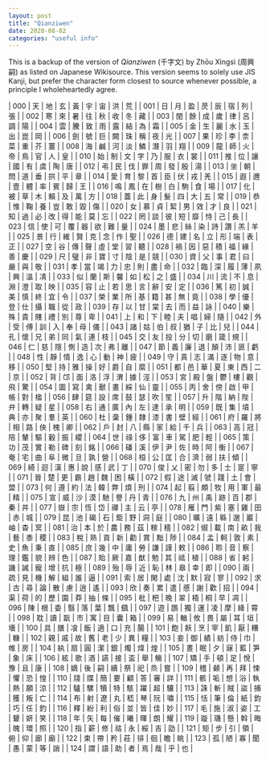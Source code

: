 ```yaml
---
layout: post
title: "Qianziwen"
date: 2020-08-02
categories: "useful info"
---
```


This is a backup of the version of *Qianziwen* (千字文) by Zhōu Xìngsì (周興嗣) as listed on Japanese Wikisource.
This version seems to solely use JIS Kanji,
but prefer the character form closest to source whenever possible, a principle I wholeheartedly agree.

| 000 | 天 | 地 | 玄 | 黃 | 宇 | 宙 | 洪 | 荒 |
| 001 | 日 | 月 | 盈 | 昃 | 辰 | 宿 | 列 | 張 |
| 002 | 寒 | 來 | 暑 | 往 | 秋 | 收 | 冬 | 藏 |
| 003 | 閏 | 餘 | 成 | 歲 | 律 | 呂 | 調 | 陽 |
| 004 | 雲 | 騰 | 致 | 雨 | 露 | 結 | 為 | 霜 |
| 005 | 金 | 生 | 麗 | 水 | 玉 | 出 | 崑 | 岡 |
| 006 | 劍 | 號 | 巨 | 闕 | 珠 | 稱 | 夜 | 光 |
| 007 | 果 | 珍 | 李 | 柰 | 菜 | 重 | 芥 | 薑 |
| 008 | 海 | 鹹 | 河 | 淡 | 鱗 | 潛 | 羽 | 翔 |
| 009 | 龍 | 師 | 火 | 帝 | 鳥 | 官 | 人 | 皇 |
| 010 | 始 | 制 | 文 | 字 | 乃 | 服 | 衣 | 裳 |
| 011 | 推 | 位 | 讓 | 國 | 有 | 虞 | 陶 | 唐 |
| 012 | 弔 | 民 | 伐 | 罪 | 周 | 發 | 殷 | 湯 |
| 013 | 坐 | 朝 | 問 | 道 | 垂 | 拱 | 平 | 章 |
| 014 | 愛 | 育 | 黎 | 首 | 臣 | 伏 | 戎 | 羌 |
| 015 | 遐 | 邇 | 壹 | 體 | 率 | 賓 | 歸 | 王 |
| 016 | 鳴 | 鳳 | 在 | 樹 | 白 | 駒 | 食 | 場 |
| 017 | 化 | 被 | 草 | 木 | 賴 | 及 | 萬 | 方 |
| 018 | 蓋 | 此 | 身 | 髮 | 四 | 大 | 五 | 常 |
| 019 | 恭 | 惟 | 鞠 | 養 | 豈 | 敢 | 毀 | 傷 |
| 020 | 女 | 慕 | 貞 | 絜 | 男 | 效 | 才 | 良 |
| 021 | 知 | 過 | 必 | 改 | 得 | 能 | 莫 | 忘 |
| 022 | 罔 | 談 | 彼 | 短 | 靡 | 恃 | 己 | 長 |
| 023 | 信 | 使 | 可 | 覆 | 器 | 欲 | 難 | 量 |
| 024 | 墨 | 悲 | 絲 | 染 | 詩 | 讚 | 羔 | 羊 |
| 025 | 景 | 行 | 維 | 賢 | 克 | 念 | 作 | 聖 |
| 026 | 德 | 建 | 名 | 立 | 形 | 端 | 表 | 正 |
| 027 | 空 | 谷 | 傳 | 聲 | 虛 | 堂 | 習 | 聽 |
| 028 | 禍 | 因 | 惡 | 積 | 福 | 緣 | 善 | 慶 |
| 029 | 尺 | 璧 | 非 | 寶 | 寸 | 陰 | 是 | 競 |
| 030 | 資 | 父 | 事 | 君 | 曰 | 嚴 | 與 | 敬 |
| 031 | 孝 | 當 | 竭 | 力 | 忠 | 則 | 盡 | 命 |
| 032 | 臨 | 深 | 履 | 薄 | 夙 | 興 | 溫 | 凊 |
| 033 | 似 | 蘭 | 斯 | 馨 | 如 | 松 | 之 | 盛 |
| 034 | 川 | 流 | 不 | 息 | 淵 | 澄 | 取 | 映 |
| 035 | 容 | 止 | 若 | 思 | 言 | 辭 | 安 | 定 |
| 036 | 篤 | 初 | 誠 | 美 | 慎 | 終 | 宜 | 令 |
| 037 | 榮 | 業 | 所 | 基 | 籍 | 甚 | 無 | 竟 |
| 038 | 學 | 優 | 登 | 仕 | 攝 | 職 | 從 | 政 |
| 039 | 存 | 以 | 甘 | 棠 | 去 | 而 | 益 | 詠 |
| 040 | 樂 | 殊 | 貴 | 賤 | 禮 | 別 | 尊 | 卑 |
| 041 | 上 | 和 | 下 | 睦 | 夫 | 唱 | 婦 | 隨 |
| 042 | 外 | 受 | 傅 | 訓 | 入 | 奉 | 母 | 儀 |
| 043 | 諸 | 姑 | 伯 | 叔 | 猶 | 子 | 比 | 兒 |
| 044 | 孔 | 懷 | 兄 | 弟 | 同 | 氣 | 連 | 枝 |
| 045 | 交 | 友 | 投 | 分 | 切 | 磨 | 箴 | 規 |
| 046 | 仁 | 慈 | 隱 | 惻 | 造 | 次 | 弗 | 離 |
| 047 | 節 | 義 | 廉 | 退 | 顛 | 沛 | 匪 | 虧 |
| 048 | 性 | 靜 | 情 | 逸 | 心 | 動 | 神 | 疲 |
| 049 | 守 | 真 | 志 | 滿 | 逐 | 物 | 意 | 移 |
| 050 | 堅 | 持 | 雅 | 操 | 好 | 爵 | 自 | 縻 |
| 051 | 都 | 邑 | 華 | 夏 | 東 | 西 | 二 | 京 |
| 052 | 背 | 邙 | 面 | 洛 | 浮 | 渭 | 據 | 涇 |
| 053 | 宮 | 殿 | 盤 | 鬱 | 樓 | 觀 | 飛 | 驚 |
| 054 | 圖 | 寫 | 禽 | 獸 | 畫 | 綵 | 仙 | 靈 |
| 055 | 丙 | 舍 | 傍 | 啟 | 甲 | 帳 | 對 | 楹 |
| 056 | 肆 | 筵 | 設 | 席 | 鼓 | 瑟 | 吹 | 笙 |
| 057 | 升 | 階 | 納 | 陛 | 弁 | 轉 | 疑 | 星 |
| 058 | 右 | 通 | 廣 | 內 | 左 | 達 | 承 | 明 |
| 059 | 既 | 集 | 墳 | 典 | 亦 | 聚 | 羣 | 英 |
| 060 | 杜 | 稾 | 鍾 | 隸 | 漆 | 書 | 壁 | 經 |
| 061 | 府 | 羅 | 將 | 相 | 路 | 俠 | 槐 | 卿 |
| 062 | 戶 | 封 | 八 | 縣 | 家 | 給 | 千 | 兵 |
| 063 | 高 | 冠 | 陪 | 輦 | 驅 | 轂 | 振 | 纓 |
| 064 | 世 | 祿 | 侈 | 富 | 車 | 駕 | 肥 | 輕 |
| 065 | 策 | 功 | 茂 | 實 | 勒 | 碑 | 刻 | 銘 |
| 066 | 磻 | 溪 | 伊 | 尹 | 佐 | 時 | 阿 | 衡 |
| 067 | 奄 | 宅 | 曲 | 阜 | 微 | 旦 | 孰 | 營 |
| 068 | 桓 | 公 | 匡 | 合 | 濟 | 弱 | 扶 | 傾 |
| 069 | 綺 | 迴 | 漢 | 惠 | 說 | 感 | 武 | 丁 |
| 070 | 俊 | 乂 | 密 | 勿 | 多 | 士 | 寔 | 寧 |
| 071 | 晉 | 楚 | 更 | 霸 | 趙 | 魏 | 困 | 橫 |
| 072 | 假 | 途 | 滅 | 虢 | 踐 | 土 | 會 | 盟 |
| 073 | 何 | 遵 | 約 | 法 | 韓 | 弊 | 煩 | 刑 |
| 074 | 起 | 翦 | 頗 | 牧 | 用 | 軍 | 最 | 精 |
| 075 | 宣 | 威 | 沙 | 漠 | 馳 | 譽 | 丹 | 青 |
| 076 | 九 | 州 | 禹 | 跡 | 百 | 郡 | 秦 | 并 |
| 077 | 嶽 | 宗 | 恆 | 岱 | 禪 | 主 | 云 | 亭 |
| 078 | 雁 | 門 | 紫 | 塞 | 雞 | 田 | 赤 | 城 |
| 079 | 昆 | 池 | 碣 | 石 | 鉅 | 野 | 洞 | 庭 |
| 080 | 曠 | 遠 | 緜 | 邈 | 巖 | 岫 | 杳 | 冥 |
| 081 | 治 | 本 | 於 | 農 | 務 | 茲 | 稼 | 穡 |
| 082 | 俶 | 載 | 南 | 畝 | 我 | 藝 | 黍 | 稷 |
| 083 | 稅 | 熟 | 貢 | 新 | 勸 | 賞 | 黜 | 陟 |
| 084 | 孟 | 軻 | 敦 | 素 | 史 | 魚 | 秉 | 直 |
| 085 | 庶 | 幾 | 中 | 庸 | 勞 | 謙 | 謹 | 敕 |
| 086 | 聆 | 音 | 察 | 理 | 鑑 | 貌 | 辨 | 色 |
| 087 | 貽 | 厥 | 嘉 | 猷 | 勉 | 其 | 祗 | 植 |
| 088 | 省 | 躬 | 譏 | 誡 | 寵 | 增 | 抗 | 極 |
| 089 | 殆 | 辱 | 近 | 恥 | 林 | 皋 | 幸 | 即 |
| 090 | 兩 | 疏 | 見 | 機 | 解 | 組 | 誰 | 逼 |
| 091 | 索 | 居 | 閑 | 處 | 沈 | 默 | 寂 | 寥 |
| 092 | 求 | 古 | 尋 | 論 | 散 | 慮 | 逍 | 遙 |
| 093 | 欣 | 奏 | 累 | 遣 | 慼 | 謝 | 歡 | 招 |
| 094 | 渠 | 荷 | 的 | 歷 | 園 | 莽 | 抽 | 條 |
| 095 | 枇 | 杷 | 晚 | 翠 | 梧 | 桐 | 早 | 凋 |
| 096 | 陳 | 根 | 委 | 翳 | 落 | 葉 | 飄 | 颻 |
| 097 | 遊 | 鵾 | 獨 | 運 | 凌 | 摩 | 絳 | 霄 |
| 098 | 耽 | 讀 | 翫 | 市 | 寓 | 目 | 囊 | 箱 |
| 099 | 易 | 輶 | 攸 | 畏 | 屬 | 耳 | 垣 | 墻 |
| 100 | 具 | 膳 | 飡 | 飯 | 適 | 口 | 充 | 腸 |
| 101 | 飽 | 飫 | 烹 | 宰 | 飢 | 厭 | 糟 | 糠 |
| 102 | 親 | 戚 | 故 | 舊 | 老 | 少 | 異 | 糧 |
| 103 | 妾 | 御 | 績 | 紡 | 侍 | 巾 | 帷 | 房 |
| 104 | 紈 | 扇 | 圓 | 潔 | 銀 | 燭 | 煒 | 煌 |
| 105 | 晝 | 眠 | 夕 | 寐 | 藍 | 笋 | 象 | 床 |
| 106 | 絃 | 歌 | 酒 | 讌 | 接 | 盃 | 舉 | 觴 |
| 107 | 矯 | 手 | 頓 | 足 | 悅 | 豫 | 且 | 康 |
| 108 | 嫡 | 後 | 嗣 | 續 | 祭 | 祀 | 烝 | 嘗 |
| 109 | 稽 | 顙 | 再 | 拜 | 悚 | 懼 | 恐 | 惶 |
| 110 | 牋 | 牒 | 簡 | 要 | 顧 | 答 | 審 | 詳 |
| 111 | 骸 | 垢 | 想 | 浴 | 執 | 熱 | 願 | 涼 |
| 112 | 驢 | 騾 | 犢 | 特 | 駭 | 躍 | 超 | 驤 |
| 113 | 誅 | 斬 | 賊 | 盜 | 捕 | 獲 | 叛 | 亡 |
| 114 | 布 | 射 | 遼 | 丸 | 嵇 | 琴 | 阮 | 嘯 |
| 115 | 恬 | 筆 | 倫 | 紙 | 鈞 | 巧 | 任 | 釣 |
| 116 | 釋 | 紛 | 利 | 俗 | 並 | 皆 | 佳 | 妙 |
| 117 | 毛 | 施 | 淑 | 姿 | 工 | 顰 | 妍 | 笑 |
| 118 | 年 | 矢 | 每 | 催 | 曦 | 暉 | 朗 | 耀 |
| 119 | 璇 | 璣 | 懸 | 斡 | 晦 | 魄 | 環 | 照 |
| 120 | 指 | 薪 | 修 | 祜 | 永 | 綏 | 吉 | 劭 |
| 121 | 矩 | 步 | 引 | 領 | 俯 | 仰 | 廊 | 廟 |
| 122 | 束 | 帶 | 矜 | 莊 | 徘 | 徊 | 瞻 | 眺 |
| 123 | 孤 | 陋 | 寡 | 聞 | 愚 | 蒙 | 等 | 誚 |
| 124 | 謂 | 語 | 助 | 者 | 焉 | 哉 | 乎 | 也 |